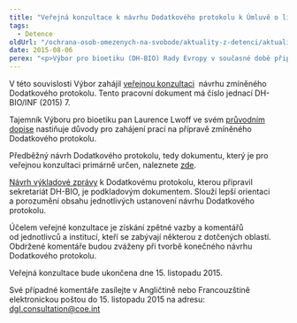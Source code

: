 ```yaml
---
title: "Veřejná konzultace k návrhu Dodatkového protokolu k Úmluvě o lidských právech a biomedicíně"
tags:
  - Detence
oldUrl: "/ochrana-osob-omezenych-na-svobode/aktuality-z-detenci/aktuality-z-detenci-2015/verejna-konzultace-k-navrhu-dodatkoveho-protokolu-k-umluve-o-lidskych-pravech-a-biomedicin/"
date: 2015-08-06
perex: "<p>Výbor pro bioetiku (DH-BIO) Rady Evropy v současné době připravuje Dodatkový protokol k Úmluvě o lidských právech a biomedicíně (Oviedská úmluva, vyhlášena pod č. 96/2001 Sb. m. s.), který se bude věnovat problematice ochrany lidských práv a důstojnosti osob s duševní poruchou s ohledem na nedobrovolnou hospitalizaci a nedobrovolnou léčbu. </p>"
---
```


<!-- imported from the old website -->

<p class="MsoNormal">V této souvislosti Výbor zahájil <a title="Otevření do nového okna" href="http://www.coe.int/en/web/bioethics/-/public-consultation-on-a-working-document" target="_blank">veřejnou konzultaci</a> <img alt="" src="https://www.ochrance.cz/typo3/ext/od_linkdesc/icons/external.gif" class="od_linkdesc_icon_external" /> návrhu zmíněného Dodatkového protokolu. Tento pracovní dokument má číslo jednací
DH-BIO/INF (2015) 7.</p>

<p class="MsoNormal">Tajemník Výboru pro bioetiku pan Laurence Lwoff ve svém
<a href="https://rm.coe.int/CoERMPublicCommonSearchServices/DisplayDCTMContent?documentId=09000016804583c0" target="_blank">průvodním dopise</a> nastiňuje důvody pro zahájení prací na přípravě zmíněného Dodatkového
protokolu. </p>

<p class="MsoNormal">Předběžný návrh Dodatkového protokolu, tedy dokumentu, který
je pro veřejnou konzultaci primárně určen, naleznete <a href="https://rm.coe.int/CoERMPublicCommonSearchServices/DisplayDCTMContent?documentId=09000016804583bc" target="_blank">zde</a>.</p>

<p class="MsoNormal"><a href="https://rm.coe.int/CoERMPublicCommonSearchServices/DisplayDCTMContent?documentId=09000016804583be" target="_blank">Návrh výkladové zprávy</a> k Dodatkovému protokolu, kterou připravil sekretariát DH-BIO, je
podkladovým dokumentem. Slouží lepší orientaci a porozumění obsahu jednotlivých
ustanovení návrhu Dodatkového protokolu.</p>

<p class="MsoNormal">Účelem veřejné konzultace je získání zpětné vazby a
komentářů od jednotlivců a institucí, kteří se zabývají některou
z dotčených oblastí. Obdržené komentáře budou zváženy při tvorbě konečného
návrhu Dodatkového protokolu.</p>

<p class="MsoNormal">Veřejná konzultace bude ukončena dne 15. listopadu 2015. </p>

<p class="MsoNormal">Své případné komentáře zasílejte v Angličtině nebo
Francouzštině elektronickou poštou do 15. listopadu 2015 na adresu: <a href="mailto:dgI.consultation@coe.int">dgI.consultation@coe.int</a> </p>
